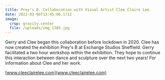 ```yaml
---
title: Prey's B. Collaboration with Visual Artist Clee Claire Lee
date: 2022-03-06T13:45:06.171Z
image:
  crop: gravity.center
  file: /uploads/img_1385.jpg
---
```

Gerry and Clee began this collaboration before lockdown in 2020. Clee has now created the exhibition Prey's B at Exchange Studios Sheffield. Gerry facilitated a two hour workshop within the exhibition. They hope to continue this interaction between dance and sculpture over the next two years!  For information about Clee and her work[](www.cleeclairelee.com).

[www.cleeclairelee.com](www.cleeclairelee.com)